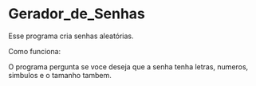 # Gerador_de_Senhas
Esse programa cria senhas aleatórias.

Como funciona:

O programa pergunta se voce deseja que a senha tenha letras, numeros, simbulos e o tamanho tambem.
